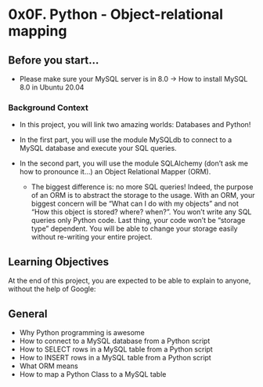 # 0x0F. Python - Object-relational mapping
## Before you start…
* Please make sure your MySQL server is in 8.0 -> How to install MySQL 8.0 in Ubuntu 20.04

### Background Context
* In this project, you will link two amazing worlds: Databases and Python!
* In the first part, you will use the module MySQLdb to connect to a MySQL database and execute your SQL queries.
* In the second part, you will use the module SQLAlchemy (don’t ask me how to pronounce it…) an Object Relational Mapper (ORM).

    * The biggest difference is: no more SQL queries! Indeed, the purpose of an ORM is to abstract the storage to the usage. With an ORM, your biggest concern will be “What can I do with my objects” and not “How this object is stored? where? when?”. You won’t write any SQL queries only Python code. Last thing, your code won’t be “storage type” dependent. You will be able to change your storage easily without re-writing your entire project.

## Learning Objectives
At the end of this project, you are expected to be able to explain to anyone, without the help of Google:
## General

* Why Python programming is awesome
* How to connect to a MySQL database from a Python script
* How to SELECT rows in a MySQL table from a Python script
* How to INSERT rows in a MySQL table from a Python script
* What ORM means
* How to map a Python Class to a MySQL table


